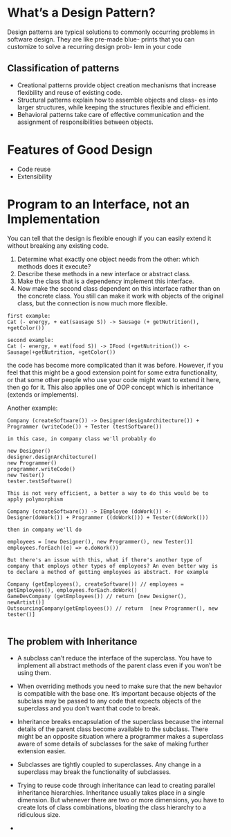 # What’s a Design Pattern?

Design patterns are typical solutions to commonly occurring
problems in software design. They are like pre-made blue-
prints that you can customize to solve a recurring design prob-
lem in your code

## Classification of patterns

- Creational patterns provide object creation mechanisms that
  increase flexibility and reuse of existing code.
- Structural patterns explain how to assemble objects and class-
  es into larger structures, while keeping the structures flexible
  and efficient.
- Behavioral patterns take care of effective communication and
  the assignment of responsibilities between objects.

# Features of Good Design

- Code reuse
- Extensibility

# Program to an Interface, not an Implementation

You can tell that the design is flexible enough if you can easily extend it without breaking any existing code.

1. Determine what exactly one object needs from the other:
   which methods does it execute?
2. Describe these methods in a new interface or abstract class.
3. Make the class that is a dependency implement this interface.
4. Now make the second class dependent on this interface rather
   than on the concrete class. You still can make it work with objects of the original class, but the connection is now much
   more flexible.

```
first example:
Cat (- energy, + eat(sausage S)) -> Sausage (+ getNutrition(), +getColor())

second example:
Cat (- energy, + eat(food S)) -> IFood (+getNutrition()) <-Sausage(+getNutrition, +getColor())
```

the code has become more complicated than it was before. However, if you feel that this might be a good extension point for some extra functionality, or that
some other people who use your code might want to extend it here, then go for it. This also applies one of OOP concept which is inheritance (extends or implements).

Another example:

```
Company (createSoftware()) -> Designer(designArchitecture()) + Programmer (writeCode()) + Tester (testSoftware())

in this case, in company class we'll probably do

new Designer()
designer.designArchitecture()
new Programmer()
programmer.writeCode()
new Tester()
tester.testSoftware()

This is not very efficient, a better a way to do this would be to apply polymorphism

Company (createSoftware()) -> IEmployee (doWork()) <-  Designer(doWork()) + Programmer ((doWork())) + Tester((doWork()))

then in company we'll do

employees = [new Designer(), new Programmer(), new Tester()]
employees.forEach((e) => e.doWork())

But there's an issue with this, what if there's another type of company that employs other types of employees? An even better way is to declare a method of getting employees as abstract. For example

Company (getEmployees(), createSoftware()) // employees = getEmployees(), employees.forEach.doWork()
GameDevCompany (getEmployees()) // return [new Designer(), newArtist()]
OutsourcingCompany(getEmployees()) // return  [new Programmer(), new tester()]


```

## The problem with Inheritance

- A subclass can’t reduce the interface of the superclass. You have to implement all abstract methods of the parent class even if you won’t be using them.

- When overriding methods you need to make sure that the new behavior is compatible with the base one. It’s important because objects of the subclass may be passed to any code that expects objects of the superclass and you don’t want that code to break.

- Inheritance breaks encapsulation of the superclass because the internal details of the parent class become available to the subclass. There might be an opposite situation where a programmer makes a superclass aware of some details of subclasses for the sake of making further extension easier.

- Subclasses are tightly coupled to superclasses. Any change in a superclass may break the functionality of subclasses.

- Trying to reuse code through inheritance can lead to creating parallel inheritance hierarchies. Inheritance usually takes place in a single dimension. But whenever there are two or more dimensions, you have to create lots of class combinations, bloating the class hierarchy to a ridiculous size.

-
